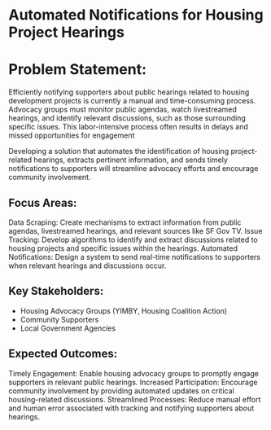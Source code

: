 # Automated Notifications for Housing Project Hearings

# Problem Statement:

Efficiently notifying supporters about public hearings related to housing development projects is currently a manual and time-consuming process.
Advocacy groups must monitor public agendas, watch livestreamed hearings, and identify relevant discussions, such as those surrounding specific issues.
This labor-intensive process often results in delays and missed opportunities for engagement

Developing a solution that automates the identification of housing project-related hearings, extracts pertinent information, and sends timely notifications to supporters will streamline advocacy efforts and encourage community involvement.

## Focus Areas:

Data Scraping: Create mechanisms to extract information from public agendas, livestreamed hearings, and relevant sources like SF Gov TV.
Issue Tracking: Develop algorithms to identify and extract discussions related to housing projects and specific issues within the hearings.
Automated Notifications: Design a system to send real-time notifications to supporters when relevant hearings and discussions occur.

## Key Stakeholders:

- Housing Advocacy Groups (YIMBY, Housing Coalition Action)
- Community Supporters
- Local Government Agencies

## Expected Outcomes:

Timely Engagement: Enable housing advocacy groups to promptly engage supporters in relevant public hearings.
Increased Participation: Encourage community involvement by providing automated updates on critical housing-related discussions.
Streamlined Processes: Reduce manual effort and human error associated with tracking and notifying supporters about hearings.

